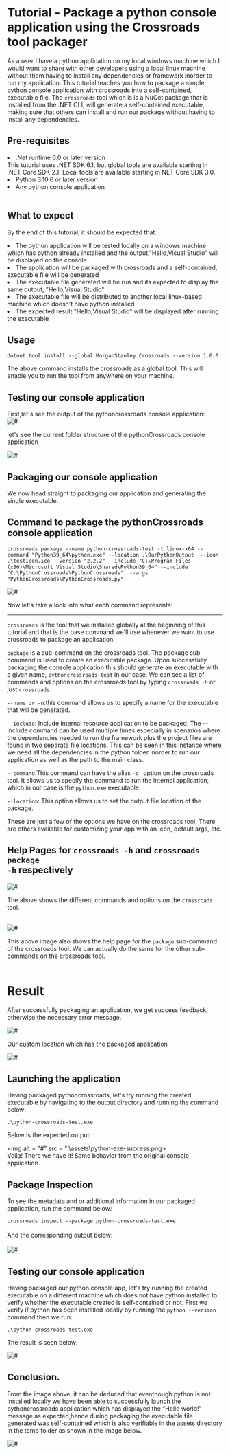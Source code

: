 # Tutorial - Package a python console application using the Crossroads tool packager
As a user  I have a python application on my local windows machine which I would want to share with other developers using a local linux machine without them having to install any dependencies or framework inorder to run my application.
This tutorial teaches you how to package a simple python console application with crossroads into a self-contained, executable file. The <code>crossroads</code> tool which is is a NuGet package that is installed from the .NET CLI, will generate a self-contained executable, making sure that others can install and run our package without having to install any dependencies.

## Pre-requisites
<li>.Net runtime 6.0 or later version</li>
This tutorial uses .NET SDK 6.1, but global tools are available starting in .NET Core SDK 2.1. Local tools are available starting in NET Core SDK 3.0.
<li>Python 3.10.6 or later version</li>
<li>Any python console application</li>
<br>

## What to expect

By the end of this tutorial, it should be expected that:
<li>The python application will be tested locally on a windows machine which has python already installed and the output,"Hello,Visual Studio" will be displayed on the console</li>
<li>The application will be packaged with crossroads and a self-contained, executable file will be generated</li>
<li>The executable file generated will be run and its expected to display the same output, "Hello,Visual Studio"</li>
<li>The executable file will be distributed to another local linux-based machine which doesn't have python installed</li>
<li>The expected result "Hello,Visual Studio" will be displayed after running the executable</li>

## Usage
``` dotnet tool install --global MorganStanley.Crossroads --version 1.0.0 ```

The above command installs the crossroads as a global tool. This will enable you to run the tool from anywhere on your machine.

## Testing our console application

First,let's see the output of the pythoncrossroads console application:
<br>
<img alt="#" src ="">
<br>

let's see the current folder structure of the pythonCrossroads console application

<img alt="#" src="">

## Packaging our console application
We now head straight to packaging our application and generating the single executable.

## Command to package the pythonCrossroads console application

```crossroads package --name python-crossroads-test -t linux-x64 --command "Python39_64\python.exe" --location .\OurPythonOutput  --icon .\testicon.ico --version "2.2.2" --include "C:\Program Files (x86)\Microsoft Visual Studio\Shared\Python39_64" --include "C:\PythonCrossroads\PythonCrossroads"  --args "PythonCrossroads\PythonCrossroads.py"```

<img alt="#" src=".\assets\python-package-success.png">

Now let's take a look into what each command represents:

<hr>
<code>crossroads</code> is the tool that we installed globally at the beginning of this tutorial and that is the base command we'll use whenever we want to use crossroads to package an application.

<code>package</code> is a sub-command on the crossroads tool. The package sub-command is used to create an executable package. Upon successfully packaging the console application this should generate an executable with a given name, `pythoncrossroads-test` in our case.
We can see a list of commands and options on the crossroads tool by typing `crossroads -h` or just `crossroads`.

`--name or -n`:this command allows us to specify a name for the executable that will be generated.

`--include`: Include internal resource application to be packaged.
The --include command can be used multiple times especially in scenarios where the dependencies needed to run the framework plus the project files are found in two separate file locations.
This can be seen in this instance where we need all the dependencies in the python folder inorder to run our application as well as the path to the main class.

`--command`:This command can have the alias `-c ` option on the crossroads tool. It allows us to specify the command to run the internal application, which in our case is the `python.exe` executable.

`--location`: This option allows us to set the output file location of the package.

These are just a few of the options we have on the crossroads tool. There are others available for customizing your app with an icon, default args, etc.

## Help Pages for <code>crossroads -h</code> and <code>crossroads package -h</code> respectively <br>

<img alt ="#" src =".\assets\crossroads_help_result.png"> <br>

The above shows the different commands and options on the `crossroads` tool.

<br>
<img alt ="#" src =".\assets\package_help_result.png">

This above image also shows the help page for the <code>package</code> sub-command of the crossroads tool. We can actually do the same for the other sub-commands on the crossroads tool. <br>
<br>

# Result 

After successfully packaging an application, we get success feedback, otherwise the necessary error message.

<img alt ="#" src = ".\assets\package_success.png"> <br>

Our custom location which has the packaged application <br>

<img alt = "#" src =".\assets\python-output.png"> <br>

## Launching the application
Having packaged pythoncrossroads, let's try running the created executable by navigating to the output directory and running the command below:

```.\python-crossroads-test.exe```  <br>

Below is the expected output: <br>

<img alt = "#" src = ".\assets\python-exe-success.png>
<br>
Voila! There we have it! Same behavior from the original console application.

## Package Inspection

To see the metadata and or additional information in our packaged application, run the command below:

```crossroads inspect --package python-crossroads-test.exe```
<br><br>
And the corresponding output below: <br><br>
<img alt = "#" src = ".\assets\python-crossroads-inspect.png">

## Testing our console application

Having packaged our python console app, let's try running the created executable on a different machine which does not have python installed to verify whether the executable created is self-contained or not.
 First we verify if python has been installed locally by running the ```python --version``` command then we run:

```.\python-crossroads-test.exe``` 

The result is seen below:

<img alt = "#" src = ".\assets\self-contained-python.png">

## Conclusion.
 From the image above, it can be deduced that eventhough python is not installed locally we have been able to successfully launch the pythoncrossroads application which has displayed the "Hello world!" message as expected,hence during packaging,the executable file generated was self-contained which is also verifiable in the assets directory in the temp folder as shown in the image below.

 <img alt = "#" src = ".\assets\python-temp-folder.png">

 





